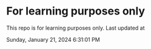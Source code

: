 # For learning purposes only
This repo is for learning purposes only.
Last updated at

Sunday, January 21, 2024 6:31:01 PM

